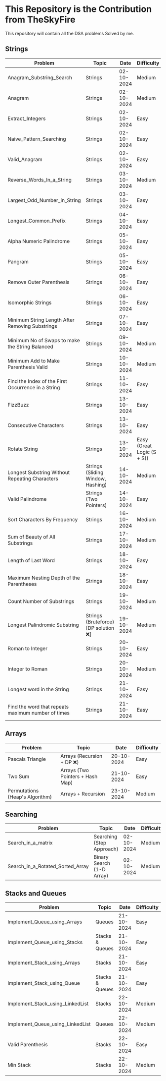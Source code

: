 # This Repository is the Contribution from TheSkyFire

This repository will contain all the DSA problems Solved by me.

## Strings

| Problem      | Topic     | Date | Difficulty |
|--------------|-----------|------|------------|
| Anagram_Substring_Search | Strings | 02-10-2024 | Medium |
| Anagram      | Strings  | 02-10-2024 | Medium |
| Extract_Integers      |  Strings  | 02-10-2024 | Easy |
| Naive_Pattern_Searching      |  Strings  | 02-10-2024 | Easy |
| Valid_Anagram      |  Strings  | 02-10-2024 | Easy |
| Reverse_Words_In_a_String | Strings | 03-10-2024 | Medium |
| Largest_Odd_Number_in_String | Strings | 03-10-2024 | Easy |
| Longest_Common_Prefix | Strings | 04-10-2024 | Easy |
| Alpha Numeric Palindrome | Strings | 05-10-2024 | Easy |
| Pangram | Strings | 05-10-2024 | Easy |
| Remove Outer Parenthesis | Strings | 06-10-2024 | Easy |
| Isomorphic Strings | Strings | 06-10-2024 | Easy |
| Minimum String Length After Removing Substrings | Strings | 07-10-2024 | Easy |
| Minimum No of Swaps to make the String Balanced | Strings | 09-10-2024 | Medium |
| Minimum Add to Make Parenthesis Valid | Strings | 10-10-2024 | Medium |
| Find the Index of the First Occurrence in a String | Strings | 11-10-2024 | Easy |
| FizzBuzz | Strings | 13-10-2024 | Easy |
| Consecutive Characters | Strings | 13-10-2024 | Easy |
| Rotate String | Strings | 13-10-2024 | Easy (Great Logic (S + S)) |
| Longest Substring Without Repeating Characters | Strings (Sliding Window, Hashing) | 14-10-2024 | Medium |
| Valid Palindrome | Strings (Two Pointers) | 14-10-2024 | Easy |
| Sort Characters By Frequency | Strings | 16-10-2024 | Medium |
| Sum of Beauty of All Substrings | Strings | 17-10-2024 | Medium |
| Length of Last Word | Strings | 18-10-2024 | Easy |
| Maximum Nesting Depth of the Parentheses | Strings | 18-10-2024 | Easy |
| Count Number of Substrings | Strings | 19-10-2024 | Medium |
| Longest Palindromic Substring | Strings (Bruteforce) [DP solution ❌] | 19-10-2024 | Medium |
| Roman to Integer | Strings | 20-10-2024 | Easy |
| Integer to Roman | Strings | 20-10-2024 | Medium |
| Longest word in the String | Strings | 21-10-2024 | Easy |
| Find the word that repeats maximum number of times | Strings | 21-10-2024 | Easy |

## Arrays

| Problem      | Topic     | Date | Difficulty |
|--------------|-----------|------|------------|
| Pascals Triangle | Arrays (Recursion + DP ❌) | 20-10-2024 | Easy |
| Two Sum | Arrays (Two Pointers + Hash Map) | 21-10-2024 | Easy |
| Permutations (Heap's Algorithm) | Arrays + Recursion | 23-10-2024 | Medium |

## Searching

| Problem      | Topic     | Date | Difficulty |
|--------------|-----------|------|------------|
| Search_in_a_matrix      |  Searching (Step Approach)  | 02-10-2024 | Medium |
| Search_in_a_Rotated_Sorted_Array | Binary Search (1-D Array) | 02-10-2024 | Medium |


## Stacks and Queues

| Problem      | Topic     | Date | Difficulty |
|--------------|-----------|------|------------|
| Implement_Queue_using_Arrays  |  Queues  | 21-10-2024 | Easy |
| Implement_Queue_using_Stacks  |  Stacks & Queues  | 21-10-2024 | Easy |
| Implement_Stack_using_Arrays |  Stacks  | 21-10-2024 | Easy |
| Implement_Stack_using_Queue |  Stacks & Queues | 21-10-2024 | Easy |
| Implement_Stack_using_LinkedList | Stacks | 22-10-2024 | Medium |
| Implement_Queue_using_LinkedList | Queues | 22-10-2024 | Medium |
| Valid Parenthesis | Stacks | 22-10-2024 | Easy |
| Min Stack | Stacks | 22-10-2024 | Medium |
